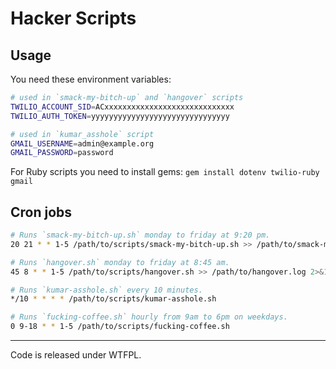 # Hacker Scripts

## Usage

You need these environment variables:

```sh
# used in `smack-my-bitch-up` and `hangover` scripts
TWILIO_ACCOUNT_SID=ACxxxxxxxxxxxxxxxxxxxxxxxxxxxxx
TWILIO_AUTH_TOKEN=yyyyyyyyyyyyyyyyyyyyyyyyyyyyyyy

# used in `kumar_asshole` script
GMAIL_USERNAME=admin@example.org
GMAIL_PASSWORD=password
```

For Ruby scripts you need to install gems:
`gem install dotenv twilio-ruby gmail`

## Cron jobs

```sh
# Runs `smack-my-bitch-up.sh` monday to friday at 9:20 pm.
20 21 * * 1-5 /path/to/scripts/smack-my-bitch-up.sh >> /path/to/smack-my-bitch-up.log 2>&1

# Runs `hangover.sh` monday to friday at 8:45 am.
45 8 * * 1-5 /path/to/scripts/hangover.sh >> /path/to/hangover.log 2>&1

# Runs `kumar-asshole.sh` every 10 minutes.
*/10 * * * * /path/to/scripts/kumar-asshole.sh

# Runs `fucking-coffee.sh` hourly from 9am to 6pm on weekdays.
0 9-18 * * 1-5 /path/to/scripts/fucking-coffee.sh
```

---
Code is released under WTFPL.
